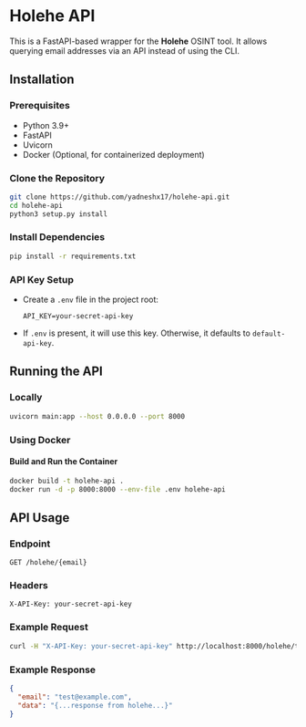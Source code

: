 # Holehe API

This is a FastAPI-based wrapper for the **Holehe** OSINT tool. It allows querying email addresses via an API instead of using the CLI.

## Installation

### Prerequisites
- Python 3.9+
- FastAPI
- Uvicorn
- Docker (Optional, for containerized deployment)

### Clone the Repository
```bash
git clone https://github.com/yadneshx17/holehe-api.git
cd holehe-api
python3 setup.py install
```

### Install Dependencies
```bash
pip install -r requirements.txt
```

### API Key Setup
- Create a `.env` file in the project root:
  ```
  API_KEY=your-secret-api-key
  ```
- If `.env` is present, it will use this key. Otherwise, it defaults to `default-api-key`.

## Running the API
### Locally
```bash
uvicorn main:app --host 0.0.0.0 --port 8000
```

### Using Docker
#### Build and Run the Container
```bash
docker build -t holehe-api .
docker run -d -p 8000:8000 --env-file .env holehe-api
```

## API Usage
### Endpoint
```
GET /holehe/{email}
```

### Headers
```
X-API-Key: your-secret-api-key
```

### Example Request
```bash
curl -H "X-API-Key: your-secret-api-key" http://localhost:8000/holehe/test@example.com
```

### Example Response
```json
{
  "email": "test@example.com",
  "data": "{...response from holehe...}"
}

